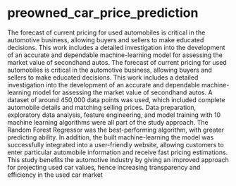# preowned_car_price_prediction
The forecast of current pricing for used automobiles is critical in the automotive business, allowing buyers and sellers to make educated decisions. This work includes a detailed investigation into the development of an accurate and dependable machine-learning model for assessing the market value of secondhand autos.
The forecast of current pricing for used automobiles is critical in the automotive
business, allowing buyers and sellers to make educated decisions. This work includes a detailed
investigation into the development of an accurate and dependable machine-learning model for
assessing the market value of secondhand autos. A dataset of around 450,000 data points was
used, which included complete automobile details and matching selling prices. Data preparation,
exploratory data analysis, feature engineering, and model training with 10 machine learning
algorithms were all part of the study approach. The Random Forest Regressor was the best-performing algorithm, with greater predicting ability. In addition, the built machine-learning
the model was successfully integrated into a user-friendly website, allowing customers to enter
particular automobile information and receive fast pricing estimations. This study benefits the
automotive industry by giving an improved approach for projecting used car values, hence
increasing transparency and efficiency in the used car market
